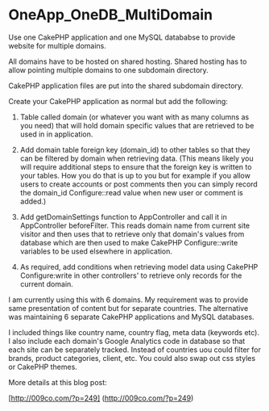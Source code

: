 OneApp_OneDB_MultiDomain
========================

Use one CakePHP application and one MySQL datababse to provide website for multiple domains.

All domains have to be hosted on shared hosting.  Shared hosting has to allow pointing multiple domains to one subdomain directory.

CakePHP application files are put into the shared subdomain directory.

Create your CakePHP application as normal but add the following:

1. Table called domain (or whatever you want with as many columns as you need) that will hold domain specific values that are retrieved to be used in in application.

2. Add domain table foreign key (domain_id) to other tables so that they can be filtered by domain when retrieving data. (This means likely you will require additional steps to ensure that the foreign key is written to your tables. How you do that is up to you but for example if you allow users to create accounts or post comments then you can simply record the domain_id Configure::read value when new user or comment is added.)

3. Add getDomainSettings function to AppController and call it in AppController beforeFilter. This reads domain name from current site visitor and then uses that to retrieve only that domain's values from database which are then used to make CakePHP Configure::write variables to be used elsewhere in application.

4. As required, add conditions when retrieving model data using CakePHP Configure:write in other controllers' to retrieve only records for the current domain.

I am currently using this with 6 domains.  My requirement was to provide same presentation of content but for separate countries.  The alternative was maintaining 6 separate CakePHP applications and MySQL databases.

I included things like country name, country flag, meta data (keywords etc).  I also include each domain's Google Analytics code in database so that each site can be separately tracked. Instead of countries uou could filter for brands, product categories, client, etc.  You could also swap out css styles or CakePHP themes.  

More details at this blog post:

[http://009co.com/?p=249] (http://009co.com/?p=249)

